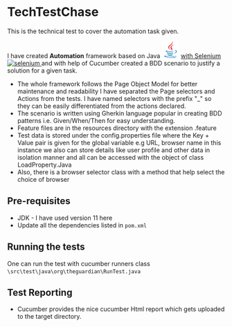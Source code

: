 # TechTestChase
This is the technical test to cover the automation task given.

I have created **Automation** framework based on Java <img src="https://raw.githubusercontent.com/devicons/devicon/master/icons/java/java-original.svg" alt="java" width="40" height="40"/> </a> <a href="https://www.selenium.dev" target="_blank" rel="noreferrer"/> with Selenium <img src="https://raw.githubusercontent.com/detain/svg-logos/780f25886640cef088af994181646db2f6b1a3f8/svg/selenium-logo.svg" alt="selenium" width="40" height="40"/> </a> and with help of Cucumber created a BDD scenario to justify a solution for a given task.

- The whole framework follows the Page Object Model for better maintenance and readability I have separated the Page selectors and Actions from the tests. I have named selectors with the prefix "_" so they can be easily differentiated from the actions declared.
- The scenario is written using Gherkin language popular in creating BDD patterns i.e. Given/When/Then for easy understanding.
- Feature files are in the resources directory with the extension .feature 
- Test data is stored under the config.properties file where the Key + Value pair is given for the global variable e.g URL, browser name in this instance we also can store details like user profile and other data in isolation manner and all can be accessed with the object of class LoadProperty.Java 
- Also, there is a browser selector class with a method that help select the choice of browser

## Pre-requisites
- JDK - I have used version 11 here
- Update all the dependencies listed in `pom.xml`

## Running the tests
One can run the test with cucumber runners class `\src\test\java\org\theguardian\RunTest.java` 

## Test Reporting 
- Cucumber provides the nice cucumber Html report which gets uploaded to the target directory.

